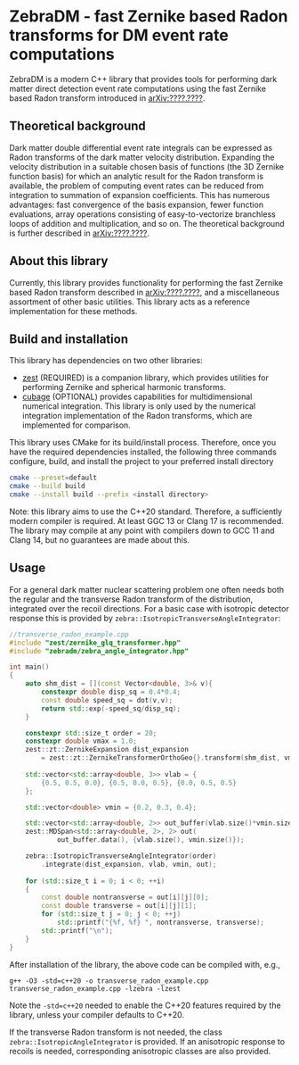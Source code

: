 # ZebraDM - fast Zernike based Radon transforms for DM event rate computations

ZebraDM is a modern C++ library that provides tools for performing dark matter direct detection event rate computations using the fast Zernike based Radon transform introduced in [arXiv:????.????](https://example.com).

## Theoretical background

Dark matter double differential event rate integrals can be expressed as Radon transforms of the dark matter velocity distribution. Expanding the velocity distribution in a suitable chosen basis of functions (the 3D Zernike function basis) for which an analytic result for the Radon transform is available, the problem of computing event rates can be reduced from integration to summation of expansion coefficients. This has numerous advantages: fast convergence of the basis expansion, fewer function evaluations, array operations consisting of easy-to-vectorize branchless loops of addition and multiplication, and so on. The theoretical background is further described in [arXiv:????.????](https://example.com).

## About this library

Currently, this library provides functionality for performing the fast Zernike based Radon transform described in [arXiv:????.????](https://example.com), and a miscellaneous assortment of other basic utilities. This library acts as a reference implementation for these methods.

## Build and installation

This library has dependencies on two other libraries:
- [zest](https://github.com/sebsassi/zest) (REQUIRED) is a companion library, which provides utilities for performing Zernike and spherical harmonic transforms.
- [cubage](https://github.com/sebsassi/cubage) (OPTIONAL) provides capabilities for multidimensional numerical integration. This library is only used by the numerical integration implementation of the Radon transforms, which are implemented for comparison.

This library uses CMake for its build/install process. Therefore, once you have the required dependencies installed, the following three commands configure, build, and install the project to your preferred install directory
```bash
cmake --preset=default
cmake --build build
cmake --install build --prefix <install directory>
```

Note: this library aims to use the C++20 standard. Therefore, a sufficiently modern compiler is required. At least GGC 13 or Clang 17 is recommended. The library may compile at any point with compilers down to GCC 11 and Clang 14, but no guarantees are made about this.

## Usage

For a general dark matter nuclear scattering problem one often needs both the regular and the transverse Radon transform of the distribution, integrated over the recoil directions. For a basic case with isotropic detector response this is provided by `zebra::IsotropicTransverseAngleIntegrator`:
```cpp
//transverse_radon_example.cpp
#include "zest/zernike_glq_transformer.hpp"
#include "zebradm/zebra_angle_integrator.hpp"

int main()
{
    auto shm_dist = [](const Vector<double, 3>& v){
        constexpr double disp_sq = 0.4*0.4;
        const double speed_sq = dot(v,v);
        return std::exp(-speed_sq/disp_sq);
    }

    constexpr std::size_t order = 20;
    constexpr double vmax = 1.0;
    zest::zt::ZernikeExpansion dist_expansion
        = zest::zt::ZernikeTransformerOrthoGeo{}.transform(shm_dist, vmax, order);
    
    std::vector<std::array<double, 3>> vlab = {
        {0.5, 0.5, 0.0}, {0.5, 0.0, 0.5}, {0.0, 0.5, 0.5}
    };

    std::vector<double> vmin = {0.2, 0.3, 0.4};

    std::vector<std::array<double, 2>> out_buffer(vlab.size()*vmin.size());
    zest::MDSpan<std::array<double, 2>, 2> out(
            out_buffer.data(), {vlab.size(), vmin.size()});

    zebra::IsotropicTransverseAngleIntegrator(order)
        .integrate(dist_expansion, vlab, vmin, out);
    
    for (std::size_t i = 0; i < 0; ++i)
    {
        const double nontransverse = out[i][j][0];
        const double transverse = out[i][j][1];
        for (std::size_t j = 0; j < 0; ++j)
            std::printf("{%f, %f} ", nontransverse, transverse);
        std::printf("\n");
    }
}
```
After installation of the library, the above code can be compiled with, e.g.,
```
g++ -O3 -std=c++20 -o transverse_radon_example.cpp transverse_radon_example.cpp -lzebra -lzest
```
Note the `-std=c++20` needed to enable the C++20 features required by the library, unless your compiler defaults to C++20.

If the transverse Radon transform is not needed, the class `zebra::IsotropicAngleIntegrator` is provided. If an anisotropic response to recoils is needed, corresponding anisotropic classes are also provided.